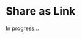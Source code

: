 <meta url="https://github.com/johnlindquist/kit/discussions/812">
<meta id="D_kwDOEu7MBc4AP9Ti">
<meta title="Share as Link">
<meta section="Share Scripts">
<meta i="2">    
<meta path="docs/share-as-link">    

# Share as Link  

In progress...